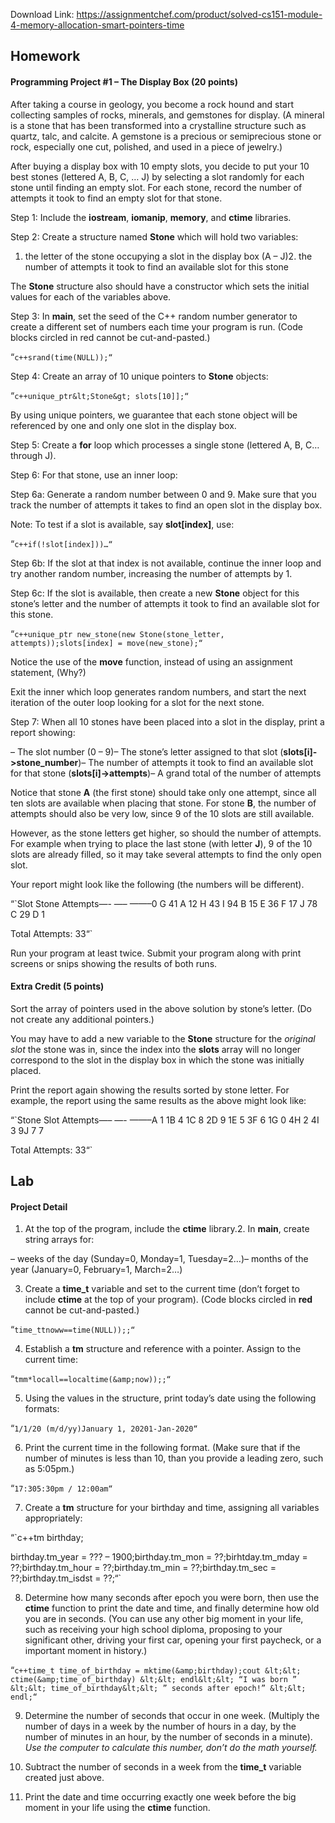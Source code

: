 Download Link: https://assignmentchef.com/product/solved-cs151-module-4-memory-allocation-smart-pointers-time
<br>



## Homework

#### Programming Project #1 – The Display Box (20 points)

After taking a course in geology, you become a rock hound and start collecting samples of rocks, minerals, and gemstones for display. (A mineral is a stone that has been transformed into a crystalline structure such as quartz, talc, and calcite. A gemstone is a precious or semiprecious stone or rock, especially one cut, polished, and used in a piece of jewelry.)

After buying a display box with 10 empty slots, you decide to put your 10 best stones (lettered A, B, C, … J) by selecting a slot randomly for each stone until finding an empty slot. For each stone, record the number of attempts it took to find an empty slot for that stone.

Step 1: Include the **iostream**, **iomanip**, **memory**, and **ctime** libraries.

Step 2: Create a structure named **Stone** which will hold two variables:

1. the letter of the stone occupying a slot in the display box (A – J)2. the number of attempts it took to find an available slot for this stone

The **Stone** structure also should have a constructor which sets the initial values for each of the variables above.

Step 3: In **main**, set the seed of the C++ random number generator to create a different set of numbers each time your program is run. (Code blocks circled in red cannot be cut-and-pasted.)

“`c++srand(time(NULL));“`

Step 4: Create an array of 10 unique pointers to **Stone** objects:

“`c++unique_ptr&lt;Stone&gt; slots[10]];“`

By using unique pointers, we guarantee that each stone object will be referenced by one and only one slot in the display box.

Step 5: Create a **for** loop which processes a single stone (lettered A, B, C… through J).

Step 6: For that stone, use an inner loop:

Step 6a: Generate a random number between 0 and 9. Make sure that you track the number of attempts it takes to find an open slot in the display box.

Note: To test if a slot is available, say **slot[index]**, use:

“`c++if(!slot[index]))…“`

Step 6b: If the slot at that index is not available, continue the inner loop and try another random number, increasing the number of attempts by 1.

Step 6c: If the slot is available, then create a new **Stone** object for this stone’s letter and the number of attempts it took to find an available slot for this stone.

“`c++unique_ptr new_stone(new Stone(stone_letter, attempts));slots[index] = move(new_stone);“`

Notice the use of the **move** function, instead of using an assignment statement, (Why?)

Exit the inner which loop generates random numbers, and start the next iteration of the outer loop looking for a slot for the next stone.

Step 7: When all 10 stones have been placed into a slot in the display, print a report showing:

– The slot number (0 – 9)– The stone’s letter assigned to that slot (**slots[i]-&gt;stone_number**)– The number of attempts it took to find an available slot for that stone (**slots[i]-&gt;attempts**)– A grand total of the number of attempts

Notice that stone **A** (the first stone) should take only one attempt, since all ten slots are available when placing that stone. For stone **B**, the number of attempts should also be very low, since 9 of the 10 slots are still available.

However, as the stone letters get higher, so should the number of attempts. For example when trying to place the last stone (with letter **J**), 9 of the 10 slots are already filled, so it may take several attempts to find the only open slot.

Your report might look like the following (the numbers will be different).

“`Slot Stone Attempts—- —– ——–0 G 41 A 12 H 43 I 94 B 15 E 36 F 17 J 78 C 29 D 1

Total Attempts: 33“`

Run your program at least twice. Submit your program along with print screens or snips showing the results of both runs.

#### Extra Credit (5 points)

Sort the array of pointers used in the above solution by stone’s letter. (Do not create any additional pointers.)

You may have to add a new variable to the **Stone** structure for the *original slot* the stone was in, since the index into the **slots** array will no longer correspond to the slot in the display box in which the stone was initially placed.

Print the report again showing the results sorted by stone letter. For example, the report using the same results as the above might look like:

“`Stone Slot Attempts—– —- ——–A 1 1B 4 1C 8 2D 9 1E 5 3F 6 1G 0 4H 2 4I 3 9J 7 7

Total Attempts: 33“`




## Lab

#### Project Detail

1. At the top of the program, include the **ctime** library.2. In **main**, create string arrays for:

– weeks of the day (Sunday=0, Monday=1, Tuesday=2…)– months of the year (January=0, February=1, March=2…)

3. Create a **time_t** variable and set to the current time (don’t forget to include **ctime** at the top of your program). (Code blocks circled in **red** cannot be cut-and-pasted.)

“`time_ttnoww==time(NULL));;“`

4. Establish a **tm** structure and reference with a pointer. Assign to the current time:

“`tmm*locall==localtime(&amp;now));;“`

5. Using the values in the structure, print today’s date using the following formats:

“`1/1/20 (m/d/yy)January 1, 20201-Jan-2020“`

6. Print the current time in the following format. (Make sure that if the number of minutes is less than 10, than you provide a leading zero, such as 5:05pm.)

“`17:305:30pm / 12:00am“`

7. Create a **tm** structure for your birthday and time, assigning all variables appropriately:

“`c++tm birthday;

birthday.tm_year = ??? – 1900;birthday.tm_mon = ??;birhtday.tm_mday = ??;birthday.tm_hour = ??;birthday.tm_min = ??;birthday.tm_sec = ??;birthday.tm_isdst = ??;“`

8. Determine how many seconds after epoch you were born, then use the **ctime** function to print the date and time, and finally determine how old you are in seconds. (You can use any other big moment in your life, such as receiving your high school diploma, proposing to your significant other, driving your first car, opening your first paycheck, or a important moment in history.)

“`c++time_t time_of_birthday = mktime(&amp;birthday);cout &lt;&lt; ctime(&amp;time_of_birthday) &lt;&lt; endl&lt;&lt; “I was born ” &lt;&lt; time_of_birthday&lt;&lt; ” seconds after epoch!” &lt;&lt; endl;“`

9. Determine the number of seconds that occur in one week. (Multiply the number of days in a week by the number of hours in a day, by the number of minutes in an hour, by the number of seconds in a minute). *Use the computer to calculate this number, don’t do the math yourself.*

10. Subtract the number of seconds in a week from the **time_t** variable created just above.

11. Print the date and time occurring exactly one week before the big moment in your life using the **ctime** function.